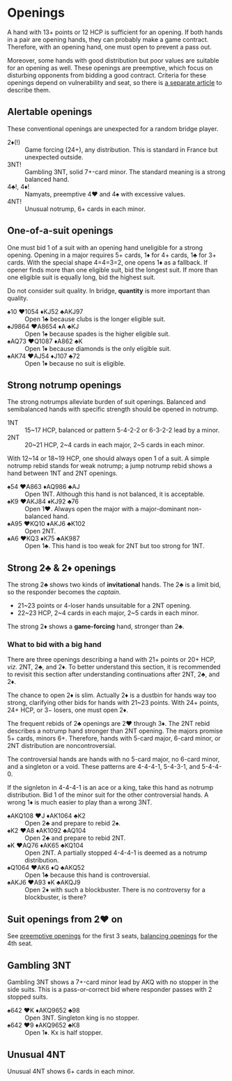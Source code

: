 Openings
========
A hand with 13+ points or 12 HCP is sufficient for an opening.  If both hands in a
pair are opening hands, they can probably make a game contract.  Therefore,
with an opening hand, one must open to prevent a pass out.

Moreover, some hands with good distribution but poor values are suitable for
an opening as well.  These openings are preemptive, which focus on disturbing
opponents from bidding a good contract.  Criteria for these openings depend
on vulnerability and seat, so there is [a separate article][weak] to describe
them.

[weak]: openings/weak.md

Alertable openings
------------------
These conventional openings are unexpected for a random bridge player.

<dl>
  <dt>2♦(!)</dt>
  <dd>Game forcing (24+), any distribution.  This is standard in France but unexpected outside.</dd>

  <dt>3NT!</dt>
  <dd>Gambling 3NT, solid 7+-card minor.  The standard meaning is a strong balanced hand.</dd>

  <dt>4♣!, 4♦!</dt>
  <dd>Namyats, preemptive 4♥ and 4♠ with excessive values.</dd>

  <dt>4NT!</dt>
  <dd>Unusual notrump, 6+ cards in each minor.</dd>
</dl>

One-of-a-suit openings
----------------------
One must bid 1 of a suit with an opening hand uneligible for a strong opening.
Opening in a major requires 5+ cards, 1♦ for 4+ cards, 1♣ for 3+ cards.  With
the special shape 4=4=3=2, one opens 1♦ as a fallback.  If opener finds more
than one eligible suit, bid the longest suit.  If more than one eligible suit
is equally long, bid the highest suit.

Do not consider suit quality.  In bridge, **quantity** is more important than
quality.

<dl>
   <dt>♠10 ♥1054 ♦KJ52 ♣AKJ97</dt>
   <dd>Open 1♣ because clubs is the longer eligible suit.</dd>

   <dt>♠J9864 ♥A8654 ♦A ♣KJ</dt>
   <dd>Open 1♠ because spades is the higher eligible suit.</dd>

   <dt>♠AQ73 ♥Q1087 ♦A862 ♣K</dt>
   <dd>Open 1♦ because diamonds is the only eligible suit.</dd>

   <dt>♠AK74 ♥AJ54 ♦J107 ♣72</dt>
   <dd>Open 1♦ because no suit is eligible.</dd>
</dl>

Strong notrump openings
-----------------------
The strong notrumps alleviate burden of suit openings.  Balanced and
semibalanced hands with specific strength should be opened in notrump.

<dl>
  <dt>1NT</dt>
  <dd>15~17 HCP, balanced or pattern 5-4-2-2 or 6-3-2-2 lead by a minor.</dd>

  <dt>2NT</dt>
  <dd>20~21 HCP, 2~4 cards in each major, 2~5 cards in each minor.</dd>
</dl>

With 12~14 or 18~19 HCP, one should always open 1 of a suit.  A simple notrump
rebid stands for weak notrump; a jump notrump rebid shows a hand between 1NT
and 2NT openings.

<dl>
   <dt>♠54 ♥A863 ♦AQ986 ♣AJ</dt>
   <dd>Open 1NT.  Although this hand is not balanced, it is acceptable.</dd>

   <dt>♠K9 ♥AKJ84 ♦KJ92 ♣76</dt>
   <dd>Open 1♥.  Always open the major with a major-dominant non-balanced hand.</dd>

   <dt>♠A95 ♥KQ10 ♦AKJ6 ♣K102</dt>
   <dd>Open 2NT.</dd>

   <dt>♠A6 ♥KQ3 ♦K75 ♣AK987</dt>
   <dd>Open 1♣.  This hand is too weak for 2NT but too strong for 1NT.</dd>
</dl>

Strong 2♣ & 2♦ openings
-----------------------
The strong 2♣ shows two kinds of **invitational** hands.  The 2♣ is a limit
bid, so the responder becomes the *captain*.

* 21~23 points or 4-loser hands unsuitable for a 2NT opening.
* 22~23 HCP, 2~4 cards in each major, 2~5 cards in each minor.

The strong 2♦ shows a **game-forcing** hand, stronger than 2♣.

### What to bid with a big hand ###
There are three openings describing a hand with 21+ points or 20+ HCP, *viz.* 2NT,
2♣, and 2♦.  To better understand this section, it is recommended to revisit
this section after understanding continuations after 2NT, 2♣, and 2♦.

The chance to open 2♦ is slim.  Actually 2♦ is a dustbin for hands way too
strong, clarifying other bids for hands with 21~23 points.  With 24+ points, 24+ HCP,
or 3&minus; losers, one must open 2♦.

The frequent rebids of 2♣ openings are 2♥ through 3♦.  The 2NT rebid describes
a notrump hand stronger than 2NT opening.  The majors promise 5+ cards, minors
6+.  Therefore, hands with 5-card major, 6-card minor, or 2NT distribution
are noncontroversial.

The controversial hands are hands with no 5-card major, no 6-card minor, and a
singleton or a void.  These patterns are 4-4-4-1, 5-4-3-1, and 5-4-4-0.

If the signleton in 4-4-4-1 is an ace or a king, take this hand as notrump
distribution.  Bid 1 of the minor suit for the other controversial hands.  A
wrong 1♦ is much easier to play than a wrong 3NT.

<dl>
  <dt>♠AKQ108 ♥J ♦AK1064 ♣K2</dt>
  <dd>Open 2♣ and prepare to rebid 2♠.</dd>

  <dt>♠K2 ♥A8 ♦AK1092 ♣AQ104</dt>
  <dd>Open 2♣ and prepare to rebid 2NT.</dd>

  <dt>♠K ♥AQ76 ♦AK65 ♣KQ104</dt>
  <dd>Open 2NT.  A partially stopped 4-4-4-1 is deemed as a notrump distribution.</dd>

  <dt>♠Q1064 ♥AK6 ♦Q ♣AKQ52</dt>
  <dd>Open 1♣ because this hand is controversial.</dd>

  <dt>♠AKJ6 ♥A93 ♦K ♣AKQJ9</dt>
  <dd>Open 2♦ with such a blockbuster.  There is no controversy for a blockbuster, is there?</dd>
</dl>

Suit openings from 2♥ on
------------------------
See [preemptive openings][pre] for the first 3 seats, [balancing openings][bal]
for the 4th seat.

[pre]: openings/weak.md
[bal]: openings/balancing.md

Gambling 3NT
------------
Gambling 3NT shows a 7+-card minor lead by AKQ with no stopper in the side
suits.  This is a pass-or-correct bid where responder passes with 2 stopped
suits.

<dl>
  <dt>♠642 ♥K ♦AKQ9652 ♣98</dt>
  <dd>Open 3NT.  Singleton king is no stopper.</dd>

  <dt>♠642 ♥9 ♦AKQ9652 ♣K8</dt>
  <dd>Open 1♦.  Kx is half stopper.</dd>
</dl>

Unusual 4NT
-----------
Unusual 4NT shows 6+ cards in each minor.
